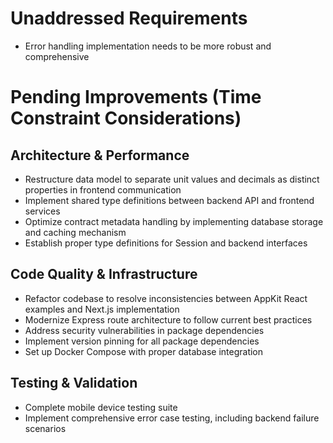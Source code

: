 # Unaddressed Requirements

- Error handling implementation needs to be more robust and comprehensive

# Pending Improvements (Time Constraint Considerations)

## Architecture & Performance

- Restructure data model to separate unit values and decimals as distinct properties in frontend communication
- Implement shared type definitions between backend API and frontend services
- Optimize contract metadata handling by implementing database storage and caching mechanism
- Establish proper type definitions for Session and backend interfaces

## Code Quality & Infrastructure

- Refactor codebase to resolve inconsistencies between AppKit React examples and Next.js implementation
- Modernize Express route architecture to follow current best practices
- Address security vulnerabilities in package dependencies
- Implement version pinning for all package dependencies
- Set up Docker Compose with proper database integration

## Testing & Validation

- Complete mobile device testing suite
- Implement comprehensive error case testing, including backend failure scenarios
